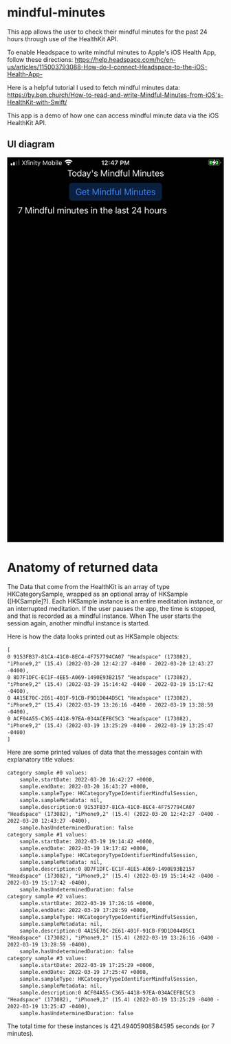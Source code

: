 # mindful-minutes
This app allows the user to check their mindful minutes for the past 24 hours through use of the HealthKit API.

To enable Headspace to write mindful minutes to Apple's iOS Health App, follow these directions:
https://help.headspace.com/hc/en-us/articles/115003793088-How-do-I-connect-Headspace-to-the-iOS-Health-App-

Here is a helpful tutorial I used to fetch mindful minutes data: https://by.ben.church/How-to-read-and-write-Mindful-Minutes-from-iOS's-HealthKit-with-Swift/

This app is a demo of how one can access mindful minute data via the iOS HealthKit API.

## UI diagram
![alt UI Diagram](readme_images/mindful_minutes.png)

# Anatomy of returned data
The Data that come from the HealthKit is an array of type HKCategorySample, 
wrapped as an optional array of HKSample ([HKSample]?).
Each HKSample instance is an entire meditation instance, or an interrupted meditation.
If the user pauses the app, the time is stopped, and that is recorded as a mindful instance.
When The user starts the session again, another mindful instance is started.

Here is how the data looks printed out as HKSample objects:
```
[
0 9153FB37-81CA-41C0-8EC4-4F757794CA07 "Headspace" (173082), "iPhone9,2" (15.4) (2022-03-20 12:42:27 -0400 - 2022-03-20 12:43:27 -0400), 
0 8D7F1DFC-EC1F-4EE5-A069-1490E93B2157 "Headspace" (173082), "iPhone9,2" (15.4) (2022-03-19 15:14:42 -0400 - 2022-03-19 15:17:42 -0400), 
0 4A15E70C-2E61-401F-91CB-F9D1D044D5C1 "Headspace" (173082), "iPhone9,2" (15.4) (2022-03-19 13:26:16 -0400 - 2022-03-19 13:28:59 -0400), 
0 ACF04A55-C365-4418-97EA-034ACEFBC5C3 "Headspace" (173082), "iPhone9,2" (15.4) (2022-03-19 13:25:29 -0400 - 2022-03-19 13:25:47 -0400)
]
```

Here are some printed values of data that the messages contain with explanatory title values:
```
category sample #0 values: 
	sample.startDate: 2022-03-20 16:42:27 +0000,
	sample.endDate: 2022-03-20 16:43:27 +0000,
	sample.sampleType: HKCategoryTypeIdentifierMindfulSession, 
	sample.sampleMetadata: nil,
	sample.description:0 9153FB37-81CA-41C0-8EC4-4F757794CA07 "Headspace" (173082), "iPhone9,2" (15.4) (2022-03-20 12:42:27 -0400 - 2022-03-20 12:43:27 -0400),
	sample.hasUndeterminedDuration: false
category sample #1 values: 
	sample.startDate: 2022-03-19 19:14:42 +0000,
	sample.endDate: 2022-03-19 19:17:42 +0000,
	sample.sampleType: HKCategoryTypeIdentifierMindfulSession, 
	sample.sampleMetadata: nil,
	sample.description:0 8D7F1DFC-EC1F-4EE5-A069-1490E93B2157 "Headspace" (173082), "iPhone9,2" (15.4) (2022-03-19 15:14:42 -0400 - 2022-03-19 15:17:42 -0400),
	sample.hasUndeterminedDuration: false
category sample #2 values: 
	sample.startDate: 2022-03-19 17:26:16 +0000,
	sample.endDate: 2022-03-19 17:28:59 +0000,
	sample.sampleType: HKCategoryTypeIdentifierMindfulSession, 
	sample.sampleMetadata: nil,
	sample.description:0 4A15E70C-2E61-401F-91CB-F9D1D044D5C1 "Headspace" (173082), "iPhone9,2" (15.4) (2022-03-19 13:26:16 -0400 - 2022-03-19 13:28:59 -0400),
	sample.hasUndeterminedDuration: false
category sample #3 values: 
	sample.startDate: 2022-03-19 17:25:29 +0000,
	sample.endDate: 2022-03-19 17:25:47 +0000,
	sample.sampleType: HKCategoryTypeIdentifierMindfulSession, 
	sample.sampleMetadata: nil,
	sample.description:0 ACF04A55-C365-4418-97EA-034ACEFBC5C3 "Headspace" (173082), "iPhone9,2" (15.4) (2022-03-19 13:25:29 -0400 - 2022-03-19 13:25:47 -0400),
	sample.hasUndeterminedDuration: false
```

The total time for these instances is 421.49405908584595 seconds (or 7 minutes).
